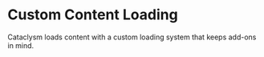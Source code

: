 ﻿# Custom Content Loading
Cataclysm loads content with a custom loading system that keeps add-ons in mind.